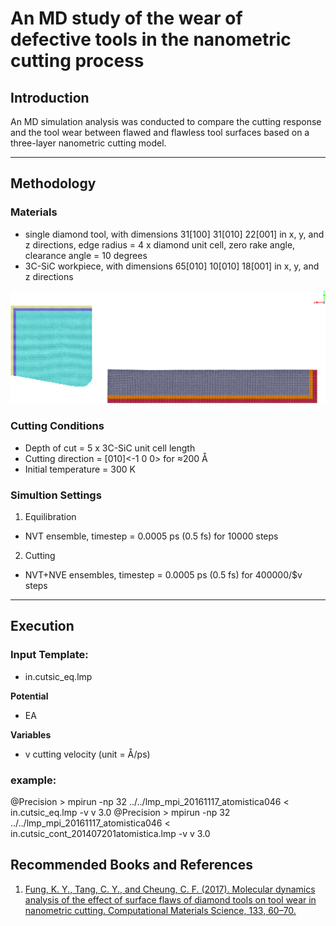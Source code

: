 An MD study of the wear of defective tools in the nanometric cutting process
================================================================================

## Introduction

An MD simulation analysis was conducted to compare the cutting response and the tool wear between flawed and flawless tool surfaces based on a three-layer nanometric cutting model.

---

## Methodology
 
### Materials
 - single diamond tool,	with dimensions 31[100] 31[010] 22[001] in x, y, and z directions, edge radius = 4 x diamond unit cell, zero rake angle, clearance angle = 10 degrees
 - 3C-SiC workpiece,	with dimensions 65[010] 10[010] 18[001] in x, y, and z directions
 
 ![](front_view.png)
 
### Cutting Conditions
 - Depth of cut = 5 x 3C-SiC unit cell length
 - Cutting direction = [010]<-1 0 0> for ≈200 Å
 - Initial temperature = 300 K
 
### Simultion Settings
 1. Equilibration
 - NVT ensemble, timestep = 0.0005 ps 	(0.5 fs) for 10000 steps
 2. Cutting
 - NVT+NVE ensembles, timestep = 0.0005 ps (0.5 fs) for 400000/$v steps
 
---

## Execution

### Input Template:
 - in.cutsic_eq.lmp
 
 **Potential**
 - EA
 
 **Variables**
 - v		cutting velocity (unit = Å/ps)
 
 
### example:
  @Precision > mpirun -np 32 ../../lmp_mpi_20161117_atomistica046 < in.cutsic_eq.lmp -v v 3.0
  @Precision > mpirun -np 32 ../../lmp_mpi_20161117_atomistica046 < in.cutsic_cont_201407201atomistica.lmp  -v v 3.0
 
## Recommended Books and References
1. [Fung, K. Y., Tang, C. Y., and Cheung, C. F. (2017). Molecular dynamics analysis of the effect of surface flaws of diamond tools on tool wear in nanometric cutting. Computational Materials Science, 133, 60–70.](http://www.sciencedirect.com/science/article/pii/S0927025617301180)
 
